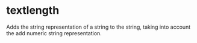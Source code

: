 textlength
==========

Adds the string representation of a string to the string, taking into account the add numeric string representation.
